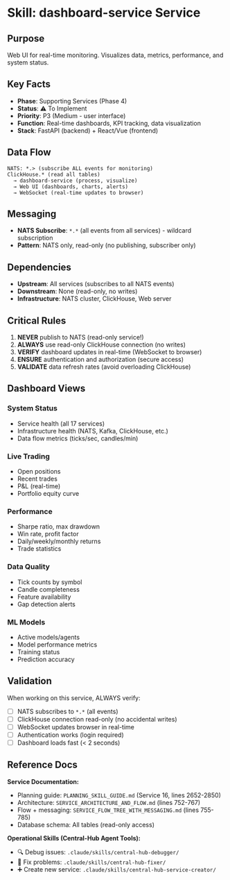 # Skill: dashboard-service Service

## Purpose
Web UI for real-time monitoring. Visualizes data, metrics, performance, and system status.

## Key Facts
- **Phase**: Supporting Services (Phase 4)
- **Status**: ⚠️ To Implement
- **Priority**: P3 (Medium - user interface)
- **Function**: Real-time dashboards, KPI tracking, data visualization
- **Stack**: FastAPI (backend) + React/Vue (frontend)

## Data Flow
```
NATS: *.> (subscribe ALL events for monitoring)
ClickHouse.* (read all tables)
  → dashboard-service (process, visualize)
  → Web UI (dashboards, charts, alerts)
  → WebSocket (real-time updates to browser)
```

## Messaging
- **NATS Subscribe**: `*.*` (all events from all services) - wildcard subscription
- **Pattern**: NATS only, read-only (no publishing, subscriber only)

## Dependencies
- **Upstream**: All services (subscribes to all NATS events)
- **Downstream**: None (read-only, no writes)
- **Infrastructure**: NATS cluster, ClickHouse, Web server

## Critical Rules
1. **NEVER** publish to NATS (read-only service!)
2. **ALWAYS** use read-only ClickHouse connection (no writes)
3. **VERIFY** dashboard updates in real-time (WebSocket to browser)
4. **ENSURE** authentication and authorization (secure access)
5. **VALIDATE** data refresh rates (avoid overloading ClickHouse)

## Dashboard Views
### System Status
- Service health (all 17 services)
- Infrastructure health (NATS, Kafka, ClickHouse, etc.)
- Data flow metrics (ticks/sec, candles/min)

### Live Trading
- Open positions
- Recent trades
- P&L (real-time)
- Portfolio equity curve

### Performance
- Sharpe ratio, max drawdown
- Win rate, profit factor
- Daily/weekly/monthly returns
- Trade statistics

### Data Quality
- Tick counts by symbol
- Candle completeness
- Feature availability
- Gap detection alerts

### ML Models
- Active models/agents
- Model performance metrics
- Training status
- Prediction accuracy

## Validation
When working on this service, ALWAYS verify:
- [ ] NATS subscribes to `*.*` (all events)
- [ ] ClickHouse connection read-only (no accidental writes)
- [ ] WebSocket updates browser in real-time
- [ ] Authentication works (login required)
- [ ] Dashboard loads fast (< 2 seconds)

## Reference Docs

**Service Documentation:**
- Planning guide: `PLANNING_SKILL_GUIDE.md` (Service 16, lines 2652-2850)
- Architecture: `SERVICE_ARCHITECTURE_AND_FLOW.md` (lines 752-767)
- Flow + messaging: `SERVICE_FLOW_TREE_WITH_MESSAGING.md` (lines 755-785)
- Database schema: All tables (read-only access)

**Operational Skills (Central-Hub Agent Tools):**
- 🔍 Debug issues: `.claude/skills/central-hub-debugger/`
- 🔧 Fix problems: `.claude/skills/central-hub-fixer/`
- ➕ Create new service: `.claude/skills/central-hub-service-creator/`
